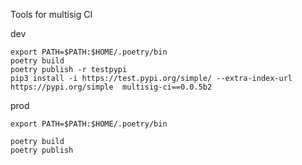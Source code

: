 Tools for multisig CI

dev
```
export PATH=$PATH:$HOME/.poetry/bin
poetry build
poetry publish -r testpypi
pip3 install -i https://test.pypi.org/simple/ --extra-index-url https://pypi.org/simple  multisig-ci==0.0.5b2
```

prod
```
export PATH=$PATH:$HOME/.poetry/bin

poetry build
poetry publish
```